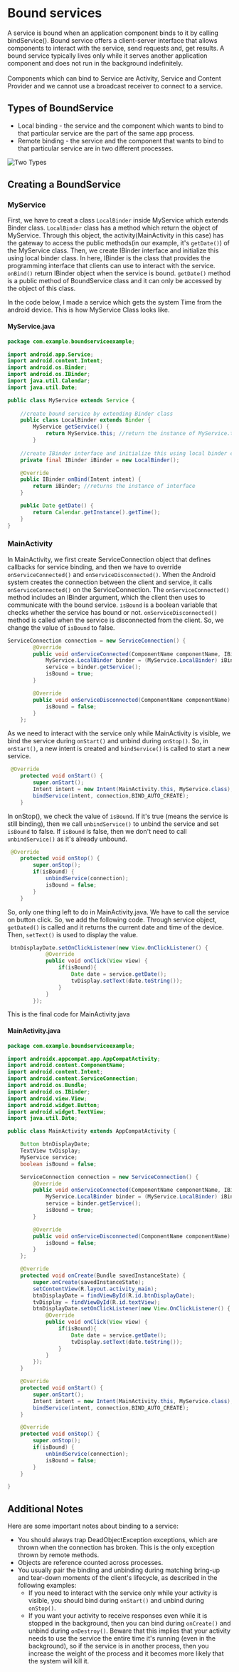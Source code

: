 Bound services
===
A service is bound when an application component binds to it by calling bindService(). Bound service offers
a client-server interface that allows components to interact with the service, send requests and, get results. A bound service typically lives only while it serves another application component 
and does not run in the background indefinitely.
<br/><br/>
Components which can bind to Service are Activity, Service and Content Provider and we cannot use a
broadcast receiver to connect to a service.

Types of BoundService
---
* Local binding - the service and the component which wants to bind to that particular service are the
part of the same app process.
* Remote binding - the service and the component that wants to bind to
that particular service are in two different processes.

![Two Types](https://user-images.githubusercontent.com/40730345/104118701-3f0ddd00-5359-11eb-8dbb-2f5189a09a8f.JPG)


Creating a BoundService
---
<h3>MyService</h3>

First, we have to creat a class `LocalBinder` inside MyService which extends Binder class. `LocalBinder` class has a method which return the object of MyService. Through this object, the activity(MainActivity in this case) has the gateway to access the public methods(in our example, it's `getDate()`) of the MyService class.
Then, we create IBinder interface and initialize this using local binder class.
In here, IBinder is the class that provides the programming interface that clients can use to interact with the service.
`onBind()` return IBinder object when the service is bound.
`getDate()` method is a public method of BoundService class and it can only be accessed by the object of this class. 

In the code below, I made a service which gets the system Time from the android device.
This is how MyService Class looks like.

#### MyService.java
```java
package com.example.boundserviceexample;

import android.app.Service;
import android.content.Intent;
import android.os.Binder;
import android.os.IBinder;
import java.util.Calendar;
import java.util.Date;

public class MyService extends Service {
   
    //create bound service by extending Binder class
    public class LocalBinder extends Binder {
        MyService getService() {
            return MyService.this; //return the instance of MyService.this
        }
        
    //create IBinder interface and initialize this using local binder class
    private final IBinder iBinder = new LocalBinder();

    @Override
    public IBinder onBind(Intent intent) {
        return iBinder; //returns the instance of interface
    }

    public Date getDate() {
        return Calendar.getInstance().getTime();
    }
}
```

<h3>MainActivity</h3>

In MainActivity, we first create ServiceConnection object that defines callbacks for service binding, and then we have to override `onServiceConnected()` and `onServiceDisconnected()`. When the Android system creates the connection between the client and service, it calls `onServiceConnected()` on the ServiceConnection. The `onServiceConnected()` method includes an IBinder argument, which the client then uses to communicate with the bound service. `isBound` is a boolean variable that checks 
whether the service has bound or not. `onServiceDisconnected()` method is called when the service is disconnected from the client. So, we change the value of `isBound` to false.
  
```java
ServiceConnection connection = new ServiceConnection() {
        @Override
        public void onServiceConnected(ComponentName componentName, IBinder iBinder) {
            MyService.LocalBinder binder = (MyService.LocalBinder) iBinder;
            service = binder.getService();
            isBound = true;
        }

        @Override
        public void onServiceDisconnected(ComponentName componentName) {
            isBound = false;
        }
    };
```
As we need to interact with the service only while MainActivity is visible, we bind the service during `onStart()` and unbind during `onStop()`.
So, in `onStart()`, a new intent is created and `bindService()` is called to start a new service.

```java
 @Override
    protected void onStart() {
        super.onStart();
        Intent intent = new Intent(MainActivity.this, MyService.class);
        bindService(intent, connection,BIND_AUTO_CREATE);
    }
```
In onStop(), we check the value of `isBound`. If it's true (means the service is still binding), then we call `unbindService()` to unbind the service and set `isBound` to false.
If `isBound` is false, then we don't need to call  `unbindService()` as it's already unbound.
```java
 @Override
    protected void onStop() {
        super.onStop();
        if(isBound) {
            unbindService(connection);
            isBound = false;
        }
    }
```
So, only one thing left to do in MainActivity.java. We have to call the service on button click. So, we add the following code. Through service object, `getDated()` is called and it returns the current date and time of the device. Then, `setText()` is used to display the value.
```java
 btnDisplayDate.setOnClickListener(new View.OnClickListener() {
            @Override
            public void onClick(View view) {
                if(isBound){
                    Date date = service.getDate();
                    tvDisplay.setText(date.toString());
                }
            }
        });
```

This is the final code for MainActivity.java

#### MainActivity.java
```java
package com.example.boundserviceexample;

import androidx.appcompat.app.AppCompatActivity;
import android.content.ComponentName;
import android.content.Intent;
import android.content.ServiceConnection;
import android.os.Bundle;
import android.os.IBinder;
import android.view.View;
import android.widget.Button;
import android.widget.TextView;
import java.util.Date;

public class MainActivity extends AppCompatActivity {

    Button btnDisplayDate;
    TextView tvDisplay;
    MyService service;
    boolean isBound = false;

    ServiceConnection connection = new ServiceConnection() {
        @Override
        public void onServiceConnected(ComponentName componentName, IBinder iBinder) {
            MyService.LocalBinder binder = (MyService.LocalBinder) iBinder;
            service = binder.getService();
            isBound = true;
        }

        @Override
        public void onServiceDisconnected(ComponentName componentName) {
            isBound = false;
        }
    };

    @Override
    protected void onCreate(Bundle savedInstanceState) {
        super.onCreate(savedInstanceState);
        setContentView(R.layout.activity_main);
        btnDisplayDate = findViewById(R.id.btnDisplayDate);
        tvDisplay = findViewById(R.id.textView);
        btnDisplayDate.setOnClickListener(new View.OnClickListener() {
            @Override
            public void onClick(View view) {
                if(isBound){
                    Date date = service.getDate();
                    tvDisplay.setText(date.toString());
                }
            }
        });
    }

    @Override
    protected void onStart() {
        super.onStart();
        Intent intent = new Intent(MainActivity.this, MyService.class);
        bindService(intent, connection,BIND_AUTO_CREATE);
    }

    @Override
    protected void onStop() {
        super.onStop();
        if(isBound) {
            unbindService(connection);
            isBound = false;
        }
    }

}
```
Additional Notes
---
Here are some important notes about binding to a service:

- You should always trap DeadObjectException exceptions, which are thrown when the connection has broken. This is the only exception thrown by remote methods.
- Objects are reference counted across processes.
- You usually pair the binding and unbinding during matching bring-up and tear-down moments of the client's lifecycle, as described in the following examples:
  - If you need to interact with the service only while your activity is visible, you should bind during `onStart()` and unbind during `onStop()`.
  - If you want your activity to receive responses even while it is stopped in the background, then you can bind during `onCreate()` and unbind during `onDestroy()`. Beware that this implies that your activity needs to use the service the entire time it's running (even in the background), so if the service is in another process, then you increase the weight of the process and it becomes more likely that the system will kill it.

